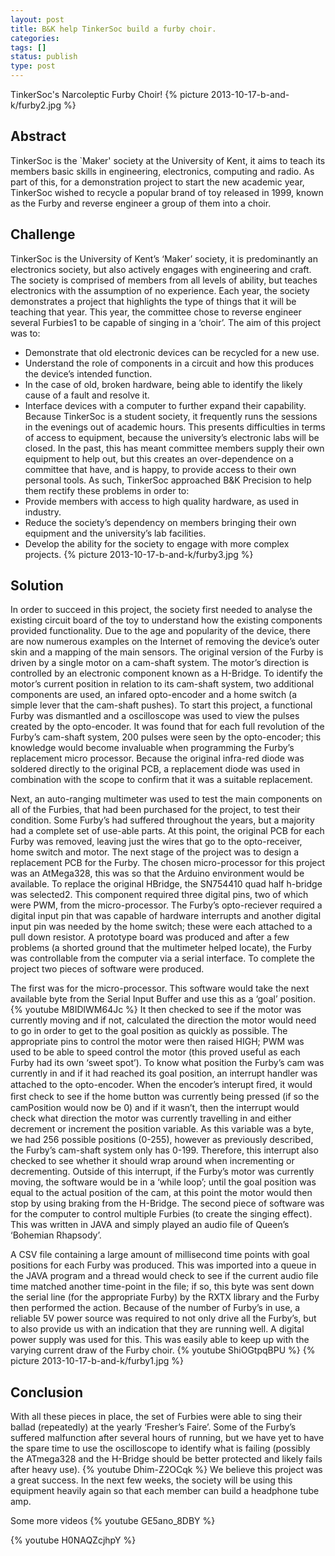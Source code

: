 ```yaml
---
layout: post
title: B&K help TinkerSoc build a furby choir.
categories:
tags: []
status: publish
type: post
---
```

TinkerSoc's Narcoleptic Furby Choir! 
{% picture 2013-10-17-b-and-k/furby2.jpg %}

## Abstract ##
TinkerSoc is the `Maker' society at the University of Kent, it aims to teach its members basic skills in engineering, electronics, computing and radio. As part of this, for a demonstration project to start the new academic year, TinkerSoc wished to recycle a popular brand of toy released in 1999, known as the Furby and reverse engineer a group of them into a choir. 

## Challenge ##
TinkerSoc is the University of Kent’s ‘Maker’ society, it is predominantly an electronics society, but also actively engages with engineering and craft. The society is comprised of members from all levels of ability, but teaches electronics with the assumption of no experience. Each year, the society demonstrates a project that highlights the type of things that it will be teaching that year. This year, the committee chose to reverse engineer several Furbies1 to be capable of singing in a ‘choir’.
The aim of this project was to: 
+ Demonstrate that old electronic devices can be recycled for a new use. 
+ Understand the role of components in a circuit and how this produces the device’s intended function. 
+ In the case of old, broken hardware, being able to identify the likely cause of a fault and resolve it. 
+ Interface devices with a computer to further expand their capability. 
Because TinkerSoc is a student society, it frequently runs the sessions in the evenings out of academic hours. This presents difficulties in terms of access to equipment, because the university’s electronic labs will be closed. In the past, this has meant committee members supply their own equipment to help out, but this creates an over-dependence on a committee that have, and is happy, to provide access to their own personal tools. As such, TinkerSoc approached B&K Precision to help them rectify these problems in order to: 
+ Provide members with access to high quality hardware, as used in industry. 
+ Reduce the society’s dependency on members bringing their own equipment and the university’s lab facilities. 
+ Develop the ability for the society to engage with more complex projects. 
{% picture 2013-10-17-b-and-k/furby3.jpg %}

## Solution ##
In order to succeed in this project, the society first needed to analyse the existing circuit board of the toy to understand how the existing components provided functionality. Due to the age and popularity of the device, there are now numerous examples on the Internet of removing the device’s outer skin and a mapping of the main sensors. The original version of the Furby is driven by a single motor on a cam-shaft system. The motor’s direction is controlled by an electronic component known as a H-Bridge. To identify the motor’s current position in relation to its cam-shaft system, two additional components are used, an infared opto-encoder and a home switch (a simple lever that the cam-shaft pushes). To start this project, a functional Furby was dismantled and a oscilloscope was used to view the pulses created by the opto-encoder. It was found that for each full revolution of the Furby’s cam-shaft system, 200 pulses were seen by the opto-encoder; this knowledge would become invaluable when programming the Furby’s replacement micro processor. Because the original infra-red diode was soldered directly to the original PCB, a replacement diode was used in combination with the scope to confirm that it was a suitable replacement. 

Next, an auto-ranging multimeter was used to test the main components on all of the Furbies, that had been purchased for the project, to test their condition. Some Furby’s had suffered throughout the years, but a majority had a complete set of use-able parts. At this point, the original PCB for each Furby was removed, leaving just the wires that go to the opto-receiver, home switch and motor. The next stage of the project was to design a replacement PCB for the Furby. The chosen micro-processor for this project was an AtMega328, this was so that the Arduino environment would be available. To replace the original HBridge, the SN754410 quad half h-bridge was selected2. This component required three digital pins, two of which were PWM, from the micro-processor. The Furby’s opto-reciever required a digital input pin that was capable of hardware interrupts and another digital input pin was needed by the home switch; these were each attached to a pull down resistor. A prototype board was produced and after a few problems (a shorted ground that the multimeter helped locate), the Furby was controllable from the computer via a serial interface. To complete the project two pieces of software were produced. 

The first was for the micro-processor. This software would take the next available byte from the Serial Input Buffer and use this as a ‘goal’ position.
{% youtube M8IDlWM64Jc %}
It then checked to see if the motor was currently moving and if not, calculated the direction the motor would need to go in order to get to the goal position as quickly as possible. The appropriate pins to control the motor were then raised HIGH; PWM was used to be able to speed control the motor (this proved useful as each Furby had its own ‘sweet spot’). To know what position the Furby’s cam was currently in and if it had reached its goal position, an interrupt handler was attached to the opto-encoder. When the encoder’s interupt ﬁred, it would ﬁrst check to see if the home button was currently being pressed (if so the camPosition would now be 0) and if it wasn’t, then the interrupt would check what direction the motor was currently travelling in and either decrement or increment the position variable. As this variable was a byte, we had 256 possible positions (0-255), however as previously described, the Furby’s cam-shaft system only has 0-199. Therefore, this interrupt also checked to see whether it should wrap around when incrementing or decrementing. Outside of this interrupt, if the Furby’s motor was currently moving, the software would be in a ‘while loop’; until the goal position was equal to the actual position of the cam, at this point the motor would then stop by using braking from the H-Bridge. The second piece of software was for the computer to control multiple Furbies (to create the singing effect). This was written in JAVA and simply played an audio file of Queen’s ‘Bohemian Rhapsody’. 

A CSV file containing a large amount of millisecond time points with goal positions for each Furby was produced.
This was imported into a queue in the JAVA program and a thread would check to see if the current audio file time matched another time-point in the file; if so, this byte was sent down the serial line (for the appropriate Furby) by the RXTX library and the Furby then performed the action. Because of the number of Furby’s in use, a reliable 5V power source was required to not only drive all the Furby’s, but to also provide us with an indication that they are running well. A digital power supply was used for this. This was easily able to keep up with the varying current draw of the Furby choir. 
{% youtube ShiOGtpqBPU %}
{% picture 2013-10-17-b-and-k/furby1.jpg %}


## Conclusion ##
With all these pieces in place, the set of Furbies were able to sing their ballad (repeatedly) at the yearly ‘Fresher’s Faire’. Some of the Furby’s suffered malfunction after several hours of running, but we have yet to have the spare time to use the oscilloscope to identify what is failing (possibly the ATmega328 and the H-Bridge should be better protected and likely fails after heavy use).
{% youtube Dhim-Z2OCqk %}
We believe this project was a great success. In the next few weeks, the society will be using this equipment heavily again so that each member can build a headphone tube amp.

Some more videos
{% youtube GE5ano_8DBY %}

{% youtube H0NAQZcjhpY %}


